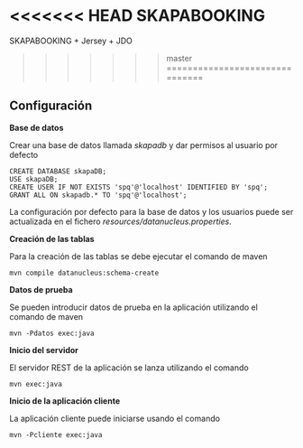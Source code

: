 <<<<<<< HEAD
SKAPABOOKING
=======
SKAPABOOKING + Jersey + JDO
>>>>>>> master
===============================

Configuración
------------- 

**Base de datos**

Crear una base de datos llamada *skapadb* y dar permisos al usuario por defecto

    CREATE DATABASE skapaDB;
    USE skapaDB;
    CREATE USER IF NOT EXISTS 'spq'@'localhost' IDENTIFIED BY 'spq';
    GRANT ALL ON skapadb.* TO 'spq'@'localhost';

La configuración por defecto para la base de datos y los usuarios puede ser actualizada en el fichero *resources/datanucleus.properties*.

**Creación de las tablas**

Para la creación de las tablas se debe ejecutar el comando de maven

    mvn compile datanucleus:schema-create


**Datos de prueba**

Se pueden introducir datos de prueba en la aplicación utilizando el comando de maven

    mvn -Pdatos exec:java

**Inicio del servidor**

El servidor REST de la aplicación se lanza utilizando el comando

    mvn exec:java

**Inicio de la aplicación cliente**

La aplicación cliente puede iniciarse usando el comando

    mvn -Pcliente exec:java
